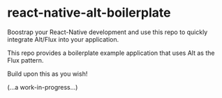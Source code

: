 # react-native-alt-boilerplate

Boostrap your React-Native development and use this repo to quickly integrate Alt/Flux into your application.

This repo provides a boilerplate example application that uses Alt as the Flux pattern.

Build upon this as you wish!

(...a work-in-progress...)
